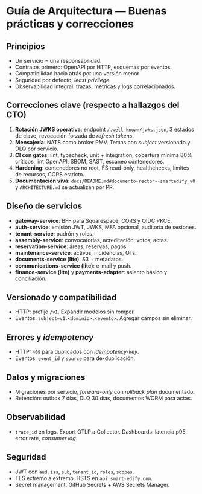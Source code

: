 # Guía de Arquitectura — Buenas prácticas y correcciones

## Principios
- Un servicio = una responsabilidad.
- Contratos primero: OpenAPI por HTTP, esquemas por eventos.
- Compatibilidad hacia atrás por una versión menor.
- Seguridad por defecto, *least privilege*.
- Observabilidad integral: trazas, métricas y logs correlacionados.

## Correcciones clave (respecto a hallazgos del CTO)
1. **Rotación JWKS operativa**: endpoint `/.well-known/jwks.json`, 3 estados de clave, revocación forzada de *refresh tokens*.
2. **Mensajería**: NATS como broker PMV. Temas con *subject* versionado y DLQ por servicio.
3. **CI con gates**: lint, typecheck, unit + integration, cobertura mínima 80% críticos, lint OpenAPI, SBOM, SAST, escaneo contenedores.
4. **Hardening**: contenedores no root, FS read-only, healthchecks, límites de recursos, CORS estricto.
5. **Documentación viva**: `docs/README.md#documento-rector--smartedify_v0` y `ARCHITECTURE.md` se actualizan por PR.

## Diseño de servicios
- **gateway-service**: BFF para Squarespace, CORS y OIDC PKCE.
- **auth-service**: emisión JWT, JWKS, MFA opcional, auditoría de sesiones.
- **tenant-service**: padrón y roles. 
- **assembly-service**: convocatorias, acreditación, votos, actas.
- **reservation-service**: áreas, reservas, pagos.
- **maintenance-service**: activos, incidencias, OTs.
- **documents-service (lite)**: S3 + metadatos.
- **communications-service (lite)**: e-mail y push.
- **finance-service (lite)** y **payments-adapter**: asiento básico y conciliación.

## Versionado y compatibilidad
- HTTP: prefijo `/v1`. Expandir modelos sin romper.
- Eventos: `subject=v1.<dominio>.<evento>`. Agregar campos sin eliminar.

## Errores y *idempotency*
- HTTP: `409` para duplicados con *idempotency-key*.
- Eventos: `event_id` y `source` para de-duplicación.

## Datos y migraciones
- Migraciones por servicio, *forward-only* con *rollback plan* documentado.
- Retención: outbox 7 días, DLQ 30 días, documentos WORM para actas.

## Observabilidad
- `trace_id` en logs. Export OTLP a Collector. Dashboards: latencia p95, error rate, *consumer lag*.

## Seguridad
- JWT con `aud`, `iss`, `sub`, `tenant_id`, `roles`, `scopes`.
- TLS extremo a extremo. HSTS en `api.smart-edify.com`.
- Secret management: GitHub Secrets + AWS Secrets Manager.
